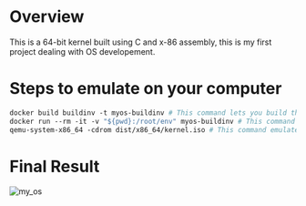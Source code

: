 # Overview

This is a 64-bit kernel built using C and x-86 assembly, this is my first project dealing with OS developement.
# Steps to emulate on your computer

```Dockerfile
docker build buildinv -t myos-buildinv # This command lets you build the Docker image for your environment
docker run --rm -it -v "${pwd}:/root/env" myos-buildinv # This command lets you enter the build environment in a Docker container
qemu-system-x86_64 -cdrom dist/x86_64/kernel.iso # This command emulates your operating system using QEMU
```
# Final Result

![my_os](https://github.com/user-attachments/assets/79a291d7-5288-4123-84da-903017e7fca9)
